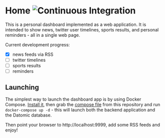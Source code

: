# Home ![Continuous Integration](https://github.com/7even/home/workflows/Continuous%20Integration/badge.svg)

This is a personal dashboard implemented as a web application. It is intended to show news, twitter user timelines, sports results, and personal reminders - all in a single web page.

Current development progress:

- [x] news feeds via RSS
- [ ] twitter timelines
- [ ] sports results
- [ ] reminders

## Launching

The simplest way to launch the dashboard app is by using Docker Compose. [Install it](https://docs.docker.com/compose/install/), then grab the [compose file](deploy/docker-compose.yml) from this repository and run `docker-compose up -d` - this will launch both the backend application and the Datomic database.

Then point your browser to http://localhost:9999, add some RSS feeds and enjoy!
